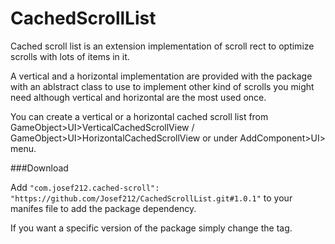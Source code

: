 # CachedScrollList

Cached scroll list is an extension implementation of scroll rect to optimize scrolls with lots of items in it.

A vertical and a horizontal implementation are provided with the package with an ablstract class to use to implement other kind of scrolls you might need although vertical and horizontal are the most used once.

You can create a vertical or a horizontal cached scroll list from GameObject>UI>VerticalCachedScrollView / GameObject>UI>HorizontalCachedScrollView or under AddComponent>UI> menu.

###Download

Add ```"com.josef212.cached-scroll": "https://github.com/Josef212/CachedScrollList.git#1.0.1"``` to your manifes file to add the package dependency.

If you want a specific version of the package simply change the tag.
